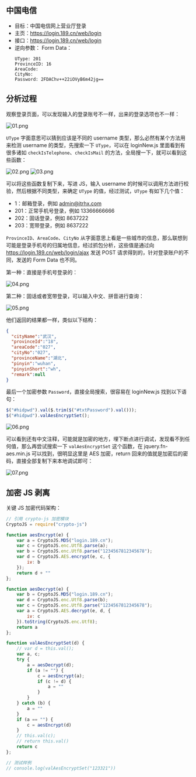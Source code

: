 ## 中国电信

- 目标：中国电信网上营业厅登录
- 主页：https://login.189.cn/web/login
- 接口：https://login.189.cn/web/login
- 逆向参数：
  Form Data：
  ```text
  UType: 201
  ProvinceID: 16
  AreaCode: 
  CityNo: 
  Password: 2FDAChv++22iOVyB6m42jg==
  ```

## 分析过程

观察登录页面，可以发现输入的登录账号不一样，出来的登录选项也不一样：

![01.png](https://i.loli.net/2021/08/09/bFoIhNqlTCwevXS.png)

`UType` 字面意思可以猜到应该是不同的 username 类型，那么必然有某个方法用来检测 username 的类型，先搜索一下 `UType`，可以在 loginNew.js 里面看到有很多诸如 `checkIsTelephone`、`checkIsMail` 的方法，全局搜一下，就可以看到这些函数：

![02.png](https://i.loli.net/2021/08/09/P7ykYpTVjNcdvZm.png)
![03.png](https://i.loli.net/2021/08/09/j2oFpf8BnzISiyV.png)

可以将这些函数复制下来，写进 JS，输入 username 的时候可以调用方法进行校验，然后根据不同类型，来确定 `UType` 的值，经过测试，`UType` 有如下几个值：

- 1：邮箱登录，例如 admin@itrhx.com
- 201：正常手机号登录，例如 13366666666
- 202：固话登录，例如 8637222
- 203：宽带登录，例如 8637222

`ProvinceID`、`AreaCode`、`CityNo` 从字面意思上看是一些城市的信息，那么联想到可能是登录手机号的归属地信息，经过抓包分析，这些值是通过向 https://login.189.cn/web/login/ajax 发送 POST 请求得到的，针对登录账户的不同，发送的 Form Data 也不同。

第一种：直接是手机号登录的：

![04.png](https://i.loli.net/2021/08/09/hp1BUCY9jm4cleu.png)

第二种：固话或者宽带登录，可以输入中文、拼音进行查询：

![05.png](https://i.loli.net/2021/08/09/DpS9lPc3tIsZRMk.png)

他们返回的结果都一样，类似以下结构：

```json
{
  "cityName":"武汉",
  "provinceId":"18",
  "areaCode":"027",
  "cityNo":"027",
  "provinceName":"湖北",
  "pinyin":"wuhan",
  "pinyinShort":"wh",
  "remark":null
}
```

最后一个加密参数 `Password`，直接全局搜索，很容易在 loginNew.js 找到以下语句：

```javascript
$("#hidpwd").val($.trim($("#txtPassword").val()));
$("#hidpwd").valAesEncryptSet();
```

![06.png](https://i.loli.net/2021/08/09/E1ykxI8vb3ZrpsY.png)

可以看到还有中文注释，可能就是加密的地方，埋下断点进行调试，发现看不到任何值，那么再尝试搜索一下 `valAesEncryptSet` 这个函数，在 jquery.fn-aes.min.js 可以找到，很明显这里是 AES 加密，return 回来的值就是加密后的密码，直接全部复制下来本地调试即可：

![07.png](https://i.loli.net/2021/08/09/CfpTFdlqxihynJs.png)

## 加密 JS 剥离

关键 JS 加密代码架构：

```javascript
// 引用 crypto-js 加密模块
CryptoJS = require("crypto-js")

function aesEncrypt(e) {
    var a = CryptoJS.MD5("login.189.cn");
    var c = CryptoJS.enc.Utf8.parse(a);
    var b = CryptoJS.enc.Utf8.parse("1234567812345678");
    var d = CryptoJS.AES.encrypt(e, c, {
        iv: b
    });
    return d + ""
};

function aesDecrypt(e) {
    var b = CryptoJS.MD5("login.189.cn");
    var d = CryptoJS.enc.Utf8.parse(b);
    var c = CryptoJS.enc.Utf8.parse("1234567812345678");
    var a = CryptoJS.AES.decrypt(e, d, {
        iv: c
    }).toString(CryptoJS.enc.Utf8);
    return a
};

function valAesEncryptSet(d) {
    // var d = this.val();
    var a, c;
    try {
        a = aesDecrypt(d);
        if (a != "") {
            c = aesEncrypt(a);
            if (c != d) {
                a = ""
            }
        }
    } catch (b) {
        a = ""
    }
    if (a == "") {
        c = aesEncrypt(d)
    }
    // this.val(c);
    // return this.val()
    return c
};

// 测试样例
// console.log(valAesEncryptSet("123321"))
```
